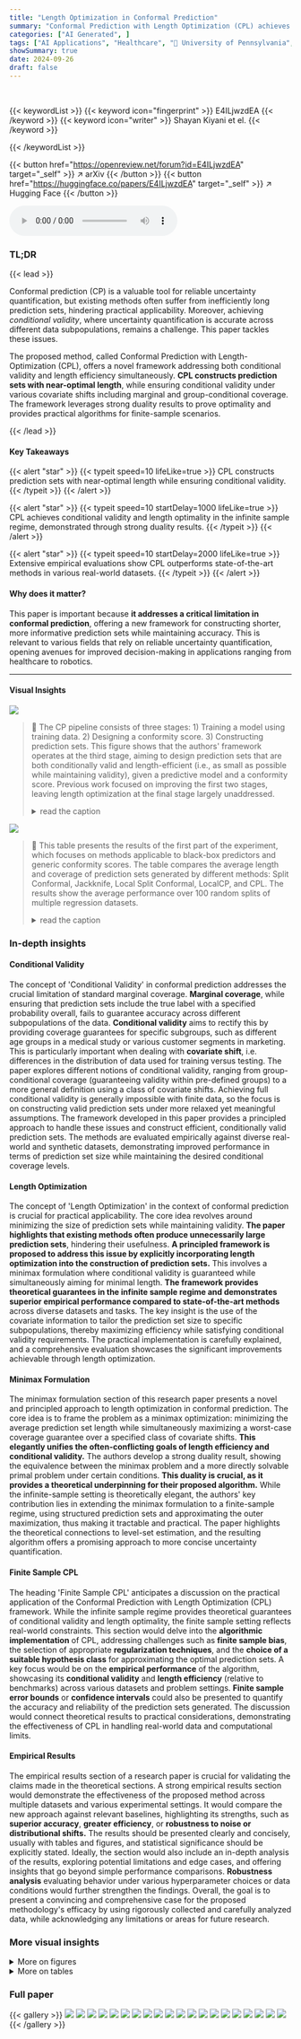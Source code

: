 ```yaml
---
title: "Length Optimization in Conformal Prediction"
summary: "Conformal Prediction with Length Optimization (CPL) achieves shorter, conditionally valid prediction sets by optimizing length while ensuring coverage across various covariate shifts."
categories: ["AI Generated", ]
tags: ["AI Applications", "Healthcare", "🏢 University of Pennsylvania",]
showSummary: true
date: 2024-09-26
draft: false
---
```


<br>

{{< keywordList >}}
{{< keyword icon="fingerprint" >}} E4ILjwzdEA {{< /keyword >}}
{{< keyword icon="writer" >}} Shayan Kiyani et el. {{< /keyword >}}
 
{{< /keywordList >}}

{{< button href="https://openreview.net/forum?id=E4ILjwzdEA" target="_self" >}}
↗ arXiv
{{< /button >}}
{{< button href="https://huggingface.co/papers/E4ILjwzdEA" target="_self" >}}
↗ Hugging Face
{{< /button >}}



<audio controls>
    <source src="https://ai-paper-reviewer.com/E4ILjwzdEA/podcast.wav" type="audio/wav">
    Your browser does not support the audio element.
</audio>


### TL;DR


{{< lead >}}

Conformal prediction (CP) is a valuable tool for reliable uncertainty quantification, but existing methods often suffer from inefficiently long prediction sets, hindering practical applicability.  Moreover, achieving *conditional validity*, where uncertainty quantification is accurate across different data subpopulations, remains a challenge. This paper tackles these issues.

The proposed method, called Conformal Prediction with Length-Optimization (CPL), offers a novel framework addressing both conditional validity and length efficiency simultaneously.  **CPL constructs prediction sets with near-optimal length**, while ensuring conditional validity under various covariate shifts including marginal and group-conditional coverage.  The framework leverages strong duality results to prove optimality and provides practical algorithms for finite-sample scenarios.

{{< /lead >}}


#### Key Takeaways

{{< alert "star" >}}
{{< typeit speed=10 lifeLike=true >}} CPL constructs prediction sets with near-optimal length while ensuring conditional validity. {{< /typeit >}}
{{< /alert >}}

{{< alert "star" >}}
{{< typeit speed=10 startDelay=1000 lifeLike=true >}} CPL achieves conditional validity and length optimality in the infinite sample regime, demonstrated through strong duality results. {{< /typeit >}}
{{< /alert >}}

{{< alert "star" >}}
{{< typeit speed=10 startDelay=2000 lifeLike=true >}} Extensive empirical evaluations show CPL outperforms state-of-the-art methods in various real-world datasets. {{< /typeit >}}
{{< /alert >}}

#### Why does it matter?
This paper is important because **it addresses a critical limitation in conformal prediction**, offering a new framework for constructing shorter, more informative prediction sets while maintaining accuracy.  This is relevant to various fields that rely on reliable uncertainty quantification, opening avenues for improved decision-making in applications ranging from healthcare to robotics.

------
#### Visual Insights



![](https://ai-paper-reviewer.com/E4ILjwzdEA/figures_1_1.jpg)

> 🔼 The CP pipeline consists of three stages: 1) Training a model using training data.  2) Designing a conformity score. 3) Constructing prediction sets.  This figure shows that the authors' framework operates at the third stage, aiming to design prediction sets that are both conditionally valid and length-efficient (i.e., as small as possible while maintaining validity), given a predictive model and a conformity score.  Previous work focused on improving the first two stages, leaving length optimization at the final stage largely unaddressed.
> <details>
> <summary>read the caption</summary>
> Figure 1: The CP pipeline.
> </details>





![](https://ai-paper-reviewer.com/E4ILjwzdEA/tables_3_1.jpg)

> 🔼 This table presents the results of the first part of the experiment, which focuses on methods applicable to black-box predictors and generic conformity scores.  The table compares the average length and coverage of prediction sets generated by different methods: Split Conformal, Jackknife, Local Split Conformal, LocalCP, and CPL.  The results show the average performance over 100 random splits of multiple regression datasets.
> <details>
> <summary>read the caption</summary>
> Table 1: First part
> </details>





### In-depth insights


#### Conditional Validity
The concept of 'Conditional Validity' in conformal prediction addresses the crucial limitation of standard marginal coverage. **Marginal coverage**, while ensuring that prediction sets include the true label with a specified probability overall, fails to guarantee accuracy across different subpopulations of the data. **Conditional validity** aims to rectify this by providing coverage guarantees for specific subgroups, such as different age groups in a medical study or various customer segments in marketing. This is particularly important when dealing with **covariate shift**, i.e. differences in the distribution of data used for training versus testing.  The paper explores different notions of conditional validity, ranging from group-conditional coverage (guaranteeing validity within pre-defined groups) to a more general definition using a class of covariate shifts. Achieving full conditional validity is generally impossible with finite data, so the focus is on constructing valid prediction sets under more relaxed yet meaningful assumptions.  The framework developed in this paper provides a principled approach to handle these issues and construct efficient, conditionally valid prediction sets.  The methods are evaluated empirically against diverse real-world and synthetic datasets, demonstrating improved performance in terms of prediction set size while maintaining the desired conditional coverage levels.

#### Length Optimization
The concept of 'Length Optimization' in the context of conformal prediction is crucial for practical applicability.  The core idea revolves around minimizing the size of prediction sets while maintaining validity.  **The paper highlights that existing methods often produce unnecessarily large prediction sets**, hindering their usefulness.  **A principled framework is proposed to address this issue by explicitly incorporating length optimization into the construction of prediction sets.** This involves a minimax formulation where conditional validity is guaranteed while simultaneously aiming for minimal length.  **The framework provides theoretical guarantees in the infinite sample regime and demonstrates superior empirical performance compared to state-of-the-art methods** across diverse datasets and tasks. The key insight is the use of the covariate information to tailor the prediction set size to specific subpopulations, thereby maximizing efficiency while satisfying conditional validity requirements.  The practical implementation is carefully explained, and a comprehensive evaluation showcases the significant improvements achievable through length optimization.

#### Minimax Formulation
The minimax formulation section of this research paper presents a novel and principled approach to length optimization in conformal prediction.  The core idea is to frame the problem as a minimax optimization: minimizing the average prediction set length while simultaneously maximizing a worst-case coverage guarantee over a specified class of covariate shifts. **This elegantly unifies the often-conflicting goals of length efficiency and conditional validity.** The authors develop a strong duality result, showing the equivalence between the minimax problem and a more directly solvable primal problem under certain conditions.  **This duality is crucial, as it provides a theoretical underpinning for their proposed algorithm.** While the infinite-sample setting is theoretically elegant, the authors' key contribution lies in extending the minimax formulation to a finite-sample regime, using structured prediction sets and approximating the outer maximization, thus making it tractable and practical.  The paper highlights the theoretical connections to level-set estimation, and the resulting algorithm offers a promising approach to more concise uncertainty quantification.

#### Finite Sample CPL
The heading 'Finite Sample CPL' anticipates a discussion on the practical application of the Conformal Prediction with Length Optimization (CPL) framework.  While the infinite sample regime provides theoretical guarantees of conditional validity and length optimality, the finite sample setting reflects real-world constraints. This section would delve into the **algorithmic implementation** of CPL, addressing challenges such as **finite sample bias**, the selection of appropriate **regularization techniques**, and the **choice of a suitable hypothesis class** for approximating the optimal prediction sets.  A key focus would be on the **empirical performance** of the algorithm, showcasing its **conditional validity** and **length efficiency** (relative to benchmarks) across various datasets and problem settings.  **Finite sample error bounds** or **confidence intervals** could also be presented to quantify the accuracy and reliability of the prediction sets generated.  The discussion would connect theoretical results to practical considerations, demonstrating the effectiveness of CPL in handling real-world data and computational limits.

#### Empirical Results
The empirical results section of a research paper is crucial for validating the claims made in the theoretical sections.  A strong empirical results section would demonstrate the effectiveness of the proposed method across multiple datasets and various experimental settings. It would compare the new approach against relevant baselines, highlighting its strengths, such as **superior accuracy**, **greater efficiency**, or **robustness to noise or distributional shifts.**  The results should be presented clearly and concisely, usually with tables and figures, and statistical significance should be explicitly stated. Ideally, the section would also include an in-depth analysis of the results, exploring potential limitations and edge cases, and offering insights that go beyond simple performance comparisons.  **Robustness analysis** evaluating behavior under various hyperparameter choices or data conditions would further strengthen the findings. Overall, the goal is to present a convincing and comprehensive case for the proposed methodology's efficacy by using rigorously collected and carefully analyzed data, while acknowledging any limitations or areas for future research.


### More visual insights

<details>
<summary>More on figures
</summary>


![](https://ai-paper-reviewer.com/E4ILjwzdEA/figures_2_1.jpg)

> 🔼 This figure illustrates three key aspects of the toy example used to explain the principles and challenges of length optimization in conformal prediction. (a) Shows the distribution of labels Y conditioned on the covariate X, highlighting the different variances for x < 0 and x ≥ 0. (b) Displays the conditional probability density functions (PDFs) of the conformity score S given X, demonstrating how the distributions differ based on the value of X. Finally, (c) plots the average length of prediction sets against the parameter q+, demonstrating the existence of an optimal length solution that is distinct from those constructed by split-conformal methods.
> <details>
> <summary>read the caption</summary>
> Figure 2: (a) Distribution of the labels conditioned on the covariate x (b) The conditional PDFs. (c) Avg length vs q+. The red dots correspond to three different marginally-valid prediction sets.
> </details>



![](https://ai-paper-reviewer.com/E4ILjwzdEA/figures_8_1.jpg)

> 🔼 This figure presents the results of applying CPL and Split Conformal to multiple-choice question answering datasets.  The left plot shows the coverage achieved by each method on each dataset (BigBench, MMLU, OpenBookQA, PIQA, TruthfulQA), with a horizontal dashed line indicating the target coverage of 90%. The right plot displays the mean prediction set sizes for each method and dataset.  The error bars represent the standard deviation across multiple trials.  The figure visually demonstrates that CPL achieves comparable coverage to Split Conformal but with significantly smaller prediction set sizes, indicating superior length efficiency.
> <details>
> <summary>read the caption</summary>
> Figure 3: Left-hand-side plot shows coverage and right-hand-side shows mean prediction set size.
> </details>



![](https://ai-paper-reviewer.com/E4ILjwzdEA/figures_9_1.jpg)

> 🔼 This figure compares the performance of CPL, Split Conformal, BatchGCP, and an Optimal Oracle baseline on a synthetic regression task with group-conditional coverage requirements. The left panel shows the coverage achieved by each method in 20 different groups, while the right panel shows the average length of the prediction intervals generated by each method.  The results indicate that CPL achieves near-optimal length while maintaining the desired coverage level across all groups, unlike other methods.
> <details>
> <summary>read the caption</summary>
> Figure 4: Left-hand-side plot shows coverage and right-hand-side shows mean interval length.
> </details>



![](https://ai-paper-reviewer.com/E4ILjwzdEA/figures_9_2.jpg)

> 🔼 This figure compares the performance of CPL, Split Conformal in terms of coverage and prediction set size for multiple choice question answering task.  The left plot displays the coverage achieved by each method across various datasets (BigBench, MMLU, OpenBookQA, PIQA, TruthfulQA), showing that CPL maintains a coverage close to 90%, similar to Split Conformal.  The right plot presents the mean prediction set size for each method, revealing that CPL consistently produces smaller prediction sets than Split Conformal across all datasets, indicating improved length efficiency.
> <details>
> <summary>read the caption</summary>
> Figure 3: Left-hand-side plot shows coverage and right-hand-side shows mean prediction set size.
> </details>



</details>




<details>
<summary>More on tables
</summary>


![](https://ai-paper-reviewer.com/E4ILjwzdEA/tables_20_1.jpg)
> 🔼 This table presents the results of the first part of the experiment, comparing different methods for achieving marginal coverage in regression tasks.  The methods compared include Split Conformal, Jackknife, Local Split Conformal, LocalCP, and CPL.  For each method, the average length of the prediction sets and the average coverage achieved are reported.  The experiment was run on 11 real-world regression datasets (listed in Appendix J) using 100 random train/calibration/test data splits.
> <details>
> <summary>read the caption</summary>
> Table 1: First part
> </details>

![](https://ai-paper-reviewer.com/E4ILjwzdEA/tables_22_1.jpg)
> 🔼 This table shows the results of applying different methods for achieving marginal coverage validity for regression datasets. The methods are compared based on their average length and coverage rate.  The methods include standard and locally adaptive split conformal methods, as well as conformalized quantile regression and the proposed CPL method.  The results are averages over 100 random dataset splits, with standard deviations below 1%.
> <details>
> <summary>read the caption</summary>
> Table 1: First part
> </details>

![](https://ai-paper-reviewer.com/E4ILjwzdEA/tables_22_2.jpg)
> 🔼 This table presents the results of the first part of the experiment in Section 5.1, comparing various methods for constructing prediction sets with marginal coverage.  The methods compared include Split Conformal, Jackknife, Local Split Conformal, LocalCP, and the proposed CPL method.  The table shows the average length of the prediction sets and the coverage achieved by each method across multiple datasets. The results demonstrate the potential of CPL to achieve shorter prediction sets while maintaining the desired marginal coverage.
> <details>
> <summary>read the caption</summary>
> Table 1: First part
> </details>

![](https://ai-paper-reviewer.com/E4ILjwzdEA/tables_22_3.jpg)
> 🔼 This table shows the length and coverage achieved by different methods for marginal coverage in regression tasks using generic conformity scores. The methods compared include Split Conformal, Jackknife, Local Split Conformal, LocalCP, and CPL.  The results highlight CPL's ability to achieve comparable coverage with shorter prediction set lengths.
> <details>
> <summary>read the caption</summary>
> Table 1: First part
> </details>

![](https://ai-paper-reviewer.com/E4ILjwzdEA/tables_26_1.jpg)
> 🔼 This table presents the results of the first part of the experiment section (Part I: Marginal Coverage for Multiple Choice Question Answering) in the paper. The table compares different methods for constructing prediction sets in multiple-choice question answering tasks. The methods being compared are Split Conformal, Jackknife, Local-SC, LocalCP, and the proposed CPL method. For each method, the average length of the prediction sets and the coverage are reported. The results show that CPL achieves similar coverage to other methods while producing significantly shorter prediction sets.
> <details>
> <summary>read the caption</summary>
> Table 1: First part
> </details>

![](https://ai-paper-reviewer.com/E4ILjwzdEA/tables_27_1.jpg)
> 🔼 This table presents the results of the first part of the experiment comparing different methods for achieving marginal coverage in regression tasks.  The methods compared include Split Conformal, Jackknife, Local Split Conformal, LocalCP, and CPL.  The table shows the average length of prediction sets produced by each method and the corresponding average coverage achieved.  The results are averages over 100 random splits of the datasets.
> <details>
> <summary>read the caption</summary>
> Table 1: First part
> </details>

![](https://ai-paper-reviewer.com/E4ILjwzdEA/tables_27_2.jpg)
> 🔼 This table presents the results of the first part of the experiment in Section 5.1, comparing different methods for achieving marginal coverage in regression tasks using generic conformity scores. The table shows the average length of prediction sets and the coverage achieved by each method across 11 datasets. The methods compared are Split Conformal, Jackknife, Local Split Conformal, LocalCP, and CPL. The table demonstrates that the proposed method, CPL, achieves comparable coverage to other methods while producing smaller prediction sets. 
> <details>
> <summary>read the caption</summary>
> Table 1: First part
> </details>

![](https://ai-paper-reviewer.com/E4ILjwzdEA/tables_27_3.jpg)
> 🔼 This table presents the results of the first part of the experiment, comparing different methods for achieving marginal coverage in regression tasks. It shows the average length and coverage achieved by various methods, including Split Conformal, Jackknife, Local Split Conformal, LocalCP, and CPL.  The goal is to show how CPL performs in comparison to other state-of-the-art approaches in a practical setting.  Smaller length values are better.
> <details>
> <summary>read the caption</summary>
> Table 1: First part
> </details>

![](https://ai-paper-reviewer.com/E4ILjwzdEA/tables_32_1.jpg)
> 🔼 The table presents the results of the first part of the experiment in Section 5.2, comparing the length and coverage of different methods for achieving marginal coverage in regression tasks.  The methods compared include Split Conformal, Jackknife, Local-SC, LocalCP, and CPL, using a generic neural network-based conformity score.  The table shows that CPL achieves comparable coverage to other methods while having a shorter prediction set length (smaller size).
> <details>
> <summary>read the caption</summary>
> Table 1: First part
> </details>

![](https://ai-paper-reviewer.com/E4ILjwzdEA/tables_32_2.jpg)
> 🔼 This table presents the results of the first part of the experiment comparing different methods for achieving marginal coverage in regression tasks. It shows the average length of the prediction sets and the coverage achieved by each method: Split Conformal, Jackknife, Local-SC, LocalCP, and CPL.  The methods are evaluated using a generic conformity score based on a neural network.
> <details>
> <summary>read the caption</summary>
> Table 1: First part
> </details>

![](https://ai-paper-reviewer.com/E4ILjwzdEA/tables_32_3.jpg)
> 🔼 This table presents the results of the first part of the experiment, comparing different methods for constructing prediction sets in regression tasks. The methods compared are: Split Conformal, Jackknife, Local-SC, LocalCP, and CPL. For each method, the average length of prediction sets and the corresponding coverage are reported. The goal is to evaluate the efficiency of constructing prediction sets with marginal coverage validity.
> <details>
> <summary>read the caption</summary>
> Table 1: First part
> </details>

![](https://ai-paper-reviewer.com/E4ILjwzdEA/tables_34_1.jpg)
> 🔼 This table presents the results of the first part of the experiment, comparing different methods for achieving marginal coverage in regression tasks. The methods compared include Split Conformal, Jackknife, Local Split Conformal, LocalCP, and CPL. The table shows the average length of the prediction sets and the coverage achieved by each method.  The results demonstrate the ability of CPL to achieve comparable coverage to other methods while maintaining a shorter prediction set length.
> <details>
> <summary>read the caption</summary>
> Table 1: First part
> </details>

![](https://ai-paper-reviewer.com/E4ILjwzdEA/tables_36_1.jpg)
> 🔼 This table presents the results of the first part of the experiment section in the paper, which focuses on methods applicable to black-box predictors and conformity scores. It compares the performance of different methods (Split Conformal, Jacknife, Local-SC, LocalCP, and CPL) in terms of average length and coverage for multiple choice question answering. The conformity score used was S(x,y) = |y-f(x)|, where f is a neural network trained on a training set.  CPL achieves the shortest prediction set length while maintaining high coverage.
> <details>
> <summary>read the caption</summary>
> Table 1: First part
> </details>

![](https://ai-paper-reviewer.com/E4ILjwzdEA/tables_36_2.jpg)
> 🔼 This table presents the results of applying various conformal prediction methods combined with CQR (Conformalized Quantile Regression) on 11 real-world regression datasets. The methods compared include CQR combined with Local-SC, LocalCP, SC, Jacknife, and CPL (Conformal Prediction with Length Optimization).  The table shows the average length of the prediction sets and the achieved coverage for each method, obtained over 100 random data splits. CPL demonstrates the shortest average prediction interval length while maintaining the desired coverage rate.
> <details>
> <summary>read the caption</summary>
> Table 2: Second part
> </details>

![](https://ai-paper-reviewer.com/E4ILjwzdEA/tables_37_1.jpg)
> 🔼 This table compares the performance of four different combinations of training methods (ERM and Conformal Training) and calibration methods (Split Conformal and CPL) on the CIFAR-10 dataset.  The metrics reported are coverage, average prediction set length, and the training/calibration/test data splits used for each configuration.  The base accuracy is the accuracy of the base model before calibration.
> <details>
> <summary>read the caption</summary>
> Table 3: Comparison of different training and calibration methods
> </details>

</details>




### Full paper

{{< gallery >}}
<img src="https://ai-paper-reviewer.com/E4ILjwzdEA/1.png" class="grid-w50 md:grid-w33 xl:grid-w25" />
<img src="https://ai-paper-reviewer.com/E4ILjwzdEA/2.png" class="grid-w50 md:grid-w33 xl:grid-w25" />
<img src="https://ai-paper-reviewer.com/E4ILjwzdEA/3.png" class="grid-w50 md:grid-w33 xl:grid-w25" />
<img src="https://ai-paper-reviewer.com/E4ILjwzdEA/4.png" class="grid-w50 md:grid-w33 xl:grid-w25" />
<img src="https://ai-paper-reviewer.com/E4ILjwzdEA/5.png" class="grid-w50 md:grid-w33 xl:grid-w25" />
<img src="https://ai-paper-reviewer.com/E4ILjwzdEA/6.png" class="grid-w50 md:grid-w33 xl:grid-w25" />
<img src="https://ai-paper-reviewer.com/E4ILjwzdEA/7.png" class="grid-w50 md:grid-w33 xl:grid-w25" />
<img src="https://ai-paper-reviewer.com/E4ILjwzdEA/8.png" class="grid-w50 md:grid-w33 xl:grid-w25" />
<img src="https://ai-paper-reviewer.com/E4ILjwzdEA/9.png" class="grid-w50 md:grid-w33 xl:grid-w25" />
<img src="https://ai-paper-reviewer.com/E4ILjwzdEA/10.png" class="grid-w50 md:grid-w33 xl:grid-w25" />
<img src="https://ai-paper-reviewer.com/E4ILjwzdEA/11.png" class="grid-w50 md:grid-w33 xl:grid-w25" />
<img src="https://ai-paper-reviewer.com/E4ILjwzdEA/12.png" class="grid-w50 md:grid-w33 xl:grid-w25" />
<img src="https://ai-paper-reviewer.com/E4ILjwzdEA/13.png" class="grid-w50 md:grid-w33 xl:grid-w25" />
<img src="https://ai-paper-reviewer.com/E4ILjwzdEA/14.png" class="grid-w50 md:grid-w33 xl:grid-w25" />
<img src="https://ai-paper-reviewer.com/E4ILjwzdEA/15.png" class="grid-w50 md:grid-w33 xl:grid-w25" />
<img src="https://ai-paper-reviewer.com/E4ILjwzdEA/16.png" class="grid-w50 md:grid-w33 xl:grid-w25" />
<img src="https://ai-paper-reviewer.com/E4ILjwzdEA/17.png" class="grid-w50 md:grid-w33 xl:grid-w25" />
<img src="https://ai-paper-reviewer.com/E4ILjwzdEA/18.png" class="grid-w50 md:grid-w33 xl:grid-w25" />
<img src="https://ai-paper-reviewer.com/E4ILjwzdEA/19.png" class="grid-w50 md:grid-w33 xl:grid-w25" />
<img src="https://ai-paper-reviewer.com/E4ILjwzdEA/20.png" class="grid-w50 md:grid-w33 xl:grid-w25" />
{{< /gallery >}}